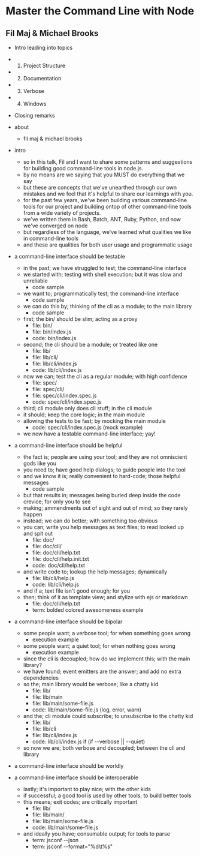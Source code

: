 Master the Command Line with Node
=================================

Fil Maj & Michael Brooks
------------------------

- Intro leading into topics
- 1. Project Structure
- 2. Documentation
- 3. Verbose
- 4. Windows
- Closing remarks

- about
    - fil maj & michael brooks

- intro
    - so in this talk, Fil and I want to share some patterns and suggestions
      for building good command-line tools in node.js.
    - by no means are we saying that you MUST do everything that we say
    - but these are concepts that we've unearthed through our own mistakes and
      we feel that it's helpful to share our learnings with you.
    - for the past few years, we've been building various command-line tools
      for our project and building ontop of other command-line tools from
      a wide variety of projects.
    - we've written them in Bash, Batch, ANT, Ruby, Python, and now we've converged on node
    - but regardless of the language, we've learned what qualities we like in command-line tools
    - and these are qualities for both user usage and programmatic usage

- a command-line interface should be testable
    - in the past; we have struggled to test; the command-line interface
    - we started with; testing with shell execution; but it was slow and unreliable
        - code sample
    - we want to; programmatically test; the command-line interface
        - code sample
    - we can do this by; thinking of the cli as a module; to the main library
        - code sample
    - first; the bin/ should be slim; acting as a proxy
        - file: bin/
        - file: bin/index.js
        - code: bin/index.js
    - second; the cli should be a module; or treated like one
        - file: lib/
        - file: lib/cli/
        - file: lib/cli/index.js
        - code: lib/cli/index.js
    - now we can; test the cli as a regular module; with high confidence
        - file: spec/
        - file: spec/cli/
        - file: spec/cli/index.spec.js
        - code: spec/cli/index.spec.js
    - third; cli module only does cli stuff; in the cli module
    - it should; keep the core logic; in the main module
    - allowing the tests to be fast; by mocking the main module
        - code: spec/cli/index.spec.js (mock example)
    - we now have a testable command-line interface; yay!

- a command-line interface should be helpful
    - the fact is; people are using your tool; and they are not omniscient gods like you
    - you need to; have good help dialogs; to guide people into the tool
    - and we know it is; really convenient to hard-code; those helpful messages
        - code sample
    - but that results in; messages being buried deep inside the code crevice; for only you to see
    - making; ammendments out of sight and out of mind; so they rarely happen
    - instead; we can do better; with something too obvious
    - you can; write you help messages as text files; to read looked up and spit out
        - file: doc/
        - file: doc/cli/
        - file: doc/cli/help.txt
        - file: doc/cli/help.init.txt
        - code: doc/cli/help.txt
    - and write code to; lookup the help messages; dynamically
        - file: lib/cli/help.js
        - code: lib/cli/help.js
    - and if a; text file isn't good enough; for you
    - then; think of it as template view; and stylize with ejs or markdown
        - file: doc/cli/help.txt
        - term: bolded colored awesomeness example

- a command-line interface should be bipolar
    - some people want; a verbose tool; for when something goes wrong
        - execution example
    - some people want; a quiet tool; for when nothing goes wrong
        - execution example
    - since the cli is decoupled; how do we implement this; with the main library?
    - we have found; event emitters are the answer; and add no extra dependencies
    - so the; main library would be verbose; like a chatty kid
        - file: lib/
        - file: lib/main
        - file: lib/main/some-file.js
        - code: lib/main/some-file.js (log, error, warn)
    - and the; cli module could subscribe; to unsubscribe to the chatty kid
        - file: lib/
        - file: lib/cli
        - file: lib/cli/index.js
        - code: lib/cli/index.js if (if --verbose || --quiet)
    - so now we are; both verbose and decoupled; between the cli and library

- a command-line interface should be worldly

- a command-line interface should be interoperable
    - lastly; it's important to play nice; with the other kids
    - if successful; a good tool is used by other tools; to build better tools
    - this means; exit codes; are critically important
        - file: lib/
        - file: lib/main/
        - file: lib/main/some-file.js
        - code: lib/main/some-file.js
    - and ideally you have; consumable output; for tools to parse
        - term: jsconf --json
        - term: jsconf --format="%d\t%s"

